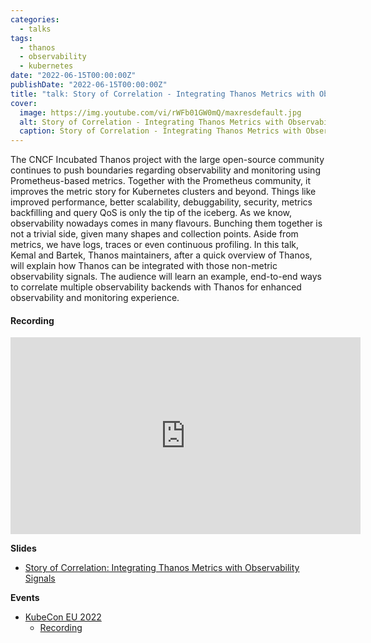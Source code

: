 ```yaml
---
categories:
  - talks
tags:
  - thanos
  - observability
  - kubernetes
date: "2022-06-15T00:00:00Z"
publishDate: "2022-06-15T00:00:00Z"
title: "talk: Story of Correlation - Integrating Thanos Metrics with Observability Signals"
cover:
  image: https://img.youtube.com/vi/rWFb01GW0mQ/maxresdefault.jpg
  alt: Story of Correlation - Integrating Thanos Metrics with Observability Signals
  caption: Story of Correlation - Integrating Thanos Metrics with Observability Signals
---
```


The CNCF Incubated Thanos project with the large open-source community continues to push boundaries regarding observability and monitoring using Prometheus-based metrics. Together with the Prometheus community, it improves the metric story for Kubernetes clusters and beyond. Things like improved performance, better scalability, debuggability, security, metrics backfilling and query QoS is only the tip of the iceberg. As we know, observability nowadays comes in many flavours. Bunching them together is not a trivial side, given many shapes and collection points. Aside from metrics, we have logs, traces or even continuous profiling. In this talk, Kemal and Bartek, Thanos maintainers, after a quick overview of Thanos, will explain how Thanos can be integrated with those non-metric observability signals. The audience will learn an example, end-to-end ways to correlate multiple observability backends with Thanos for enhanced observability and monitoring experience.

#### Recording

<iframe width="560" height="315" src="https://www.youtube.com/embed/rWFb01GW0mQ" title="YouTube video player" frameborder="0" allow="accelerometer; autoplay; clipboard-write; encrypted-media; gyroscope; picture-in-picture; web-share" allowfullscreen></iframe>

**Slides**

* [Story of Correlation: Integrating Thanos Metrics with Observability Signals](https://docs.google.com/presentation/d/1FvMqgD5jL5_eoUs6CgIFiBS06U0Ge1CBSXZKz26fsac/edit?usp=sharing)

**Events**

* [KubeCon EU 2022](https://sched.co/ytsK)
  * [Recording](https://youtu.be/rWFb01GW0mQ)
